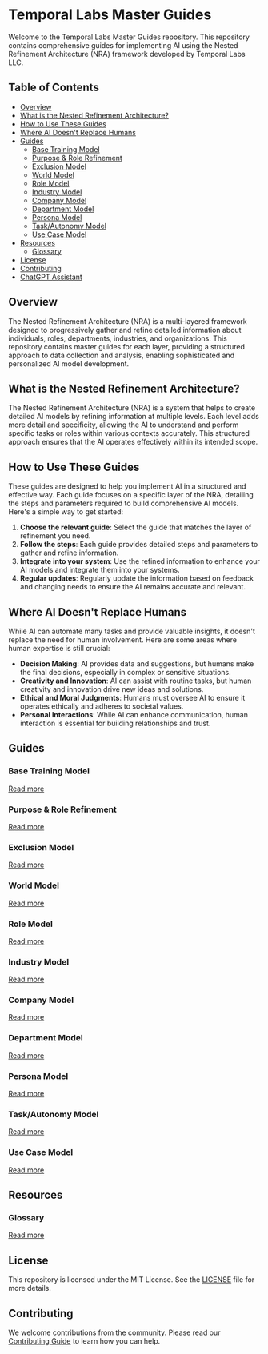 # Temporal Labs Master Guides

Welcome to the Temporal Labs Master Guides repository. This repository contains comprehensive guides for implementing AI using the Nested Refinement Architecture (NRA) framework developed by Temporal Labs LLC.

## Table of Contents

- [Overview](#overview)
- [What is the Nested Refinement Architecture?](#what-is-the-nested-refinement-architecture)
- [How to Use These Guides](#how-to-use-these-guides)
- [Where AI Doesn't Replace Humans](#where-ai-doesnt-replace-humans)
- [Guides](#guides)
  - [Base Training Model](./BaseTrainingModel/BaseTrainingModel-Guide.md)
  - [Purpose & Role Refinement](./PurposeRoleRefinement/PurposeRoleRefinement-Guide.md)
  - [Exclusion Model](./ExclusionModel/ExclusionModel-Guide.md)
  - [World Model](./WorldModel/WorldModel-Guide.md)
  - [Role Model](./RoleModel/RoleModel-Guide.md)
  - [Industry Model](./IndustryModel/IndustryModel-Guide.md)
  - [Company Model](./CompanyModel/CompanyModel-Guide.md)
  - [Department Model](./DepartmentModel/DepartmentModel-Guide.md)
  - [Persona Model](./PersonaModel/PersonaModel-Guide.md)
  - [Task/Autonomy Model](./TaskAutonomyModel/TaskAutonomyModel-Guide.md)
  - [Use Case Model](./UseCaseModel/UseCaseModel-Guide.md)
- [Resources](#resources)
  - [Glossary](./Resources/Glossary.md)
- [License](#license)
- [Contributing](#contributing)
- [ChatGPT Assistant](https://chatgpt.com/share/459c1298-1e31-4460-9739-00116d1d017b)

## Overview

The Nested Refinement Architecture (NRA) is a multi-layered framework designed to progressively gather and refine detailed information about individuals, roles, departments, industries, and organizations. This repository contains master guides for each layer, providing a structured approach to data collection and analysis, enabling sophisticated and personalized AI model development.

## What is the Nested Refinement Architecture?

The Nested Refinement Architecture (NRA) is a system that helps to create detailed AI models by refining information at multiple levels. Each level adds more detail and specificity, allowing the AI to understand and perform specific tasks or roles within various contexts accurately. This structured approach ensures that the AI operates effectively within its intended scope.

## How to Use These Guides

These guides are designed to help you implement AI in a structured and effective way. Each guide focuses on a specific layer of the NRA, detailing the steps and parameters required to build comprehensive AI models. Here's a simple way to get started:

1. **Choose the relevant guide**: Select the guide that matches the layer of refinement you need.
2. **Follow the steps**: Each guide provides detailed steps and parameters to gather and refine information.
3. **Integrate into your system**: Use the refined information to enhance your AI models and integrate them into your systems.
4. **Regular updates**: Regularly update the information based on feedback and changing needs to ensure the AI remains accurate and relevant.

## Where AI Doesn't Replace Humans

While AI can automate many tasks and provide valuable insights, it doesn't replace the need for human involvement. Here are some areas where human expertise is still crucial:

- **Decision Making**: AI provides data and suggestions, but humans make the final decisions, especially in complex or sensitive situations.
- **Creativity and Innovation**: AI can assist with routine tasks, but human creativity and innovation drive new ideas and solutions.
- **Ethical and Moral Judgments**: Humans must oversee AI to ensure it operates ethically and adheres to societal values.
- **Personal Interactions**: While AI can enhance communication, human interaction is essential for building relationships and trust.

## Guides

### Base Training Model
[Read more](./BaseTrainingModel/BaseTrainingModel-Guide.md)

### Purpose & Role Refinement
[Read more](./PurposeRoleRefinement/PurposeRoleRefinement-Guide.md)

### Exclusion Model
[Read more](./ExclusionModel/ExclusionModel-Guide.md)

### World Model
[Read more](./WorldModel/WorldModel-Guide.md)

### Role Model
[Read more](./RoleModel/RoleModel-Guide.md)

### Industry Model
[Read more](./IndustryModel/IndustryModel-Guide.md)

### Company Model
[Read more](./CompanyModel/CompanyModel-Guide.md)

### Department Model
[Read more](./DepartmentModel/DepartmentModel-Guide.md)

### Persona Model
[Read more](./PersonaModel/PersonaModel-Guide.md)

### Task/Autonomy Model
[Read more](./TaskAutonomyModel/TaskAutonomyModel-Guide.md)

### Use Case Model
[Read more](./UseCaseModel/UseCaseModel-Guide.md)

## Resources

### Glossary
[Read more](./Resources/Glossary.md)

## License

This repository is licensed under the MIT License. See the [LICENSE](./LICENSE) file for more details.

## Contributing

We welcome contributions from the community. Please read our [Contributing Guide](./CONTRIBUTING.md) to learn how you can help.
